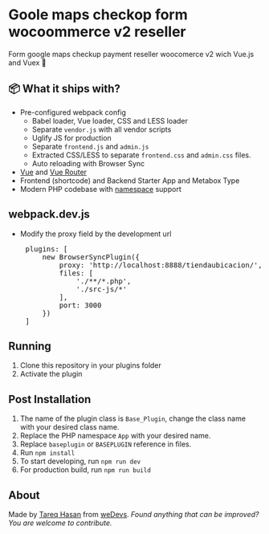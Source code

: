# Goole maps checkop form wocoommerce v2 reseller

Form google maps checkup payment reseller woocomerce v2 wich Vue.js and Vuex 😬

## 📦 What it ships with?

 - Pre-configured webpack config
   - Babel loader, Vue loader, CSS and LESS loader
   - Separate `vendor.js` with all vendor scripts
   - Uglify JS for production
   - Separate `frontend.js` and `admin.js`
   - Extracted CSS/LESS to separate `frontend.css` and `admin.css` files.
   - Auto reloading with Browser Sync
 - [Vue](https://vuejs.org/) and [Vue Router](https://router.vuejs.org/en/)
 - Frontend (shortcode) and Backend Starter App and Metabox Type
 - Modern PHP codebase with [namespace](http://php.net/manual/en/language.namespaces.php) support

## webpack.dev.js

- Modify the proxy field by the development url
<pre>
    plugins: [
        new BrowserSyncPlugin({
            proxy: 'http://localhost:8888/tiendaubicacion/', //Modify url input
            files: [
                './**/*.php',
                './src-js/*'
            ],
            port: 3000
        })
    ]
</pre>


## Running
1. Clone this repository in your plugins folder
1. Activate the plugin

## Post Installation
1. The name of the plugin class is `Base_Plugin`, change the class name with your desired class name.
1. Replace the PHP namespace `App` with your desired name.
1. Replace `baseplugin` or `BASEPLUGIN` reference in files.
1. Run `npm install`
1. To start developing, run `npm run dev`
1. For production build, run `npm run build`

## About
Made by [Tareq Hasan](https://github.com/tareq1988) from [weDevs](https://wedevs.com).
*Found anything that can be improved? You are welcome to contribute.*
